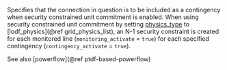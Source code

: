 Specifies that the connection in question is to be included as a contingency when security constrained unit commitment is enabled. When using security constrained unit commitment by setting [physics\_type](@ref) to [lodf\_physics](@ref grid_physics_list), an N-1 security constraint is created for each monitored line (`monitoring_activate` = `true`) for each specified contingency (`contingency_activate` = `true`).

See also [powerflow](@ref ptdf-based-powerflow)

